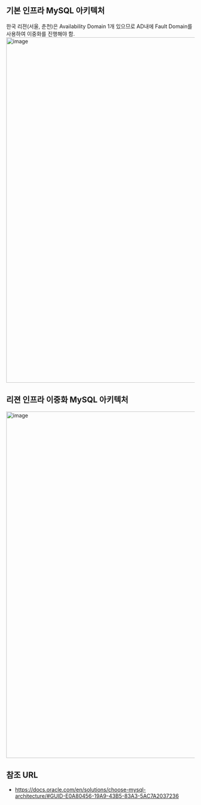 ## 기본 인프라 MySQL 아키텍처
한국 리젼(서울, 춘천)은 Availability Domain 1개 있으므로 AD내에 Fault Domain를 사용하여 이중화를 진행해야 함.
<img width="924" alt="image" src="https://github.com/khkwon01/oci_mysql_architecture/assets/8789421/9d40db62-249a-402e-92ea-cf00a1920c0b">

## 리젼 인프라 이중화 MySQL 아키텍처
<img width="927" alt="image" src="https://github.com/khkwon01/oci_mysql_architecture/assets/8789421/f76d7f59-89dc-460e-b32c-b2e3027da638">



## 참조 URL 
- https://docs.oracle.com/en/solutions/choose-mysql-architecture/#GUID-E0A80456-19A9-43B5-83A3-5AC7A2037236
